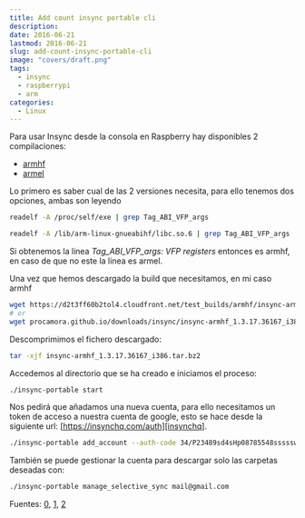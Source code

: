 ```yaml
---
title: Add count insync portable cli
description: 
date: 2016-06-21
lastmod: 2016-06-21
slug: add-count-insync-portable-cli
image: "covers/draft.png"
tags:
  - insync
  - raspberrypi
  - arm
categories:
  - Linux
---
```







Para usar Insync desde la consola en Raspberry hay disponibles 2 compilaciones:

- [armhf][armhf]
- [armel][armel]


Lo primero es saber cual de las 2 versiones necesita, para ello tenemos dos opciones, ambas son leyendo


```bash
readelf -A /proc/self/exe | grep Tag_ABI_VFP_args

readelf -A /lib/arm-linux-gnueabihf/libc.so.6 | grep Tag_ABI_VFP_args
```


Si obtenemos la linea _Tag_ABI_VFP_args: VFP registers_ entonces es armhf, en caso de que no este la linea es armel.



[armhf]: /downloads/insync/insync-armhf_1.3.17.36167_i386.tar.bz2
[armel]: /downloads/insync/insync-armel_1.3.17.36167_i386.tar.bz2


Una vez que hemos descargado la build que necesitamos, en mi caso armhf



```bash
wget https://d2t3ff60b2tol4.cloudfront.net/test_builds/armhf/insync-armhf_1.3.17.36167_i386.tar.bz2
# or
wget procamora.github.io/downloads/insync/insync-armhf_1.3.17.36167_i386.tar.bz2
```


Descomprimimos el fichero descargado:


```bash
tar -xjf insync-armhf_1.3.17.36167_i386.tar.bz2
```


Accedemos al directorio que se ha creado e iniciamos el proceso:


```bash
./insync-portable start 
```


Nos pedirá que añadamos una nueva cuenta, para ello necesitamos un token de acceso a nuestra cuenta de google, esto se hace desde la siguiente url: [https://insynchq.com/auth][insynchq].

[insynchq]: https://insynchq.com/auth



```bash
./insync-portable add_account --auth-code 34/P23489sd4sHp08785548ssssswf8s7df7sdflk_KLl33235s7d8a456
```



También se puede gestionar la cuenta para descargar solo las carpetas deseadas con:


```bash
./insync-portable manage_selective_sync mail@gmail.com
```






Fuentes: [0][help], [1][forums], [2][sneakykoder]


[help]: https://help.insynchq.com/en/articles/112904-linux-insync-on-raspberry-pi
[forums]: https://forums.insynchq.com/t/how-to-test-insync-on-raspberry-pi/36
[sneakykoder]: https://sneakykoder.wordpress.com/2013/09/24/insync-google-drive-in-linux/